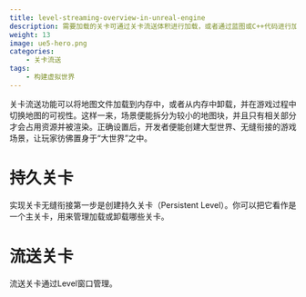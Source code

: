 ```yaml
---
title: level-streaming-overview-in-unreal-engine
description: 需要加载的关卡可通过关卡流送体积进行加载，或者通过蓝图或C++代码进行加载。
weight: 13
image: ue5-hero.png
categories:
    - 关卡流送
tags:
    - 构建虚拟世界
---
```

关卡流送功能可以将地图文件加载到内存中，或者从内存中卸载，并在游戏过程中切换地图的可视性。这样一来，场景便能拆分为较小的地图块，并且只有相关部分才会占用资源并被渲染。正确设置后，开发者便能创建大型世界、无缝衔接的游戏场景，让玩家彷佛置身于“大世界”之中。

# 持久关卡
实现关卡无缝衔接第一步是创建持久关卡（Persistent Level）。你可以把它看作是一个主关卡，用来管理加载或卸载哪些关卡。

# 流送关卡
流送关卡通过Level窗口管理。
